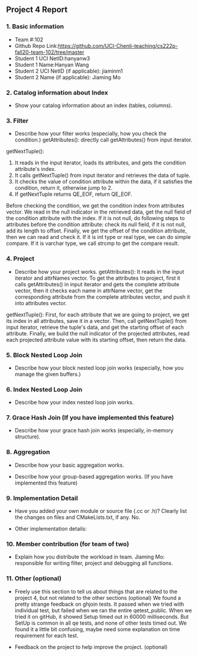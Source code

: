 ## Project 4 Report


### 1. Basic information
 - Team #:102
 - Github Repo Link:https://github.com/UCI-Chenli-teaching/cs222p-fall20-team-102/tree/master
 - Student 1 UCI NetID:hanyanw3
 - Student 1 Name:Hanyan Wang
 - Student 2 UCI NetID (if applicable): jiaminm1
 - Student 2 Name (if applicable): Jiaming Mo


### 2. Catalog information about Index
- Show your catalog information about an index (tables, columns). 



### 3. Filter
- Describe how your filter works (especially, how you check the condition.)
getAttributes(): directly call getAttributes() from input iterator.

getNextTuple():
1. It reads in the input iterator, loads its attributes, and gets the condition attribute's index.
2. It calls getNextTuple() from input iterator and retrieves the data of tuple.
3. It checks the value of condition attribute within the data, if it satisfies the condition, return it, otherwise jump to 2.
4. If getNextTuple returns QE_EOF, return QE_EOF.

Before checking the condition, we get the condition index from attributes vector. We read in the null indicator in the retrieved data,
get the null field of the condition attribute with the index. If it is not null, do following steps to attributes before the condition
attribute: check its null field, if it is not null, add its length to offset. Finally, we get the offset of the condition attribute,
then we can read and check it. If it is int type or real type, we can do simple compare. If it is varchar type, we call strcmp to get
the compare result.

### 4. Project
- Describe how your project works.
getAttributes(): It reads in the input iterator and attrNames vector. To get the attributes to project, first it calls getAttributes() in
input iterator and gets the complete attribute vector, then it checks each name in attrName vector, get the corresponding
attribute from the complete attributes vector, and push it into attributes vector.

getNextTuple(): First, for each attribute that we are going to project, we get its index in all attributes, save it in a vector. Then, call
getNextTuple() from input iterator, retrieve the tuple's data, and get the starting offset of each attribute. Finally, we build the null
indicator of the projected attributes, read each projected attribute value with its starting offset, then return the data.


### 5. Block Nested Loop Join
- Describe how your block nested loop join works (especially, how you manage the given buffers.)



### 6. Index Nested Loop Join
- Describe how your index nested loop join works. 



### 7. Grace Hash Join (If you have implemented this feature)
- Describe how your grace hash join works (especially, in-memory structure).



### 8. Aggregation
- Describe how your basic aggregation works.


- Describe how your group-based aggregation works. (If you have implemented this feature)
  
  

### 9. Implementation Detail
- Have you added your own module or source file (.cc or .h)? 
  Clearly list the changes on files and CMakeLists.txt, if any.
No.


- Other implementation details:



### 10. Member contribution (for team of two)
- Explain how you distribute the workload in team.
Jiaming Mo: responsible for writing filter, project and debugging all functions.


### 11. Other (optional)
- Freely use this section to tell us about things that are related to the project 4, but not related to the other sections (optional)
We found a pretty strange feedback on ghjoin tests. It passed when we tried with individual test, but failed when we ran the entire qetest_public.
When we tried it on gitHub, it showed Setup timed out in 60000 milliseconds. But SetUp is common in all qe tests, and none of other tests timed out.
We found it a little bit confusing, maybe need some explanation on time requirement for each test.


- Feedback on the project to help improve the project. (optional)
